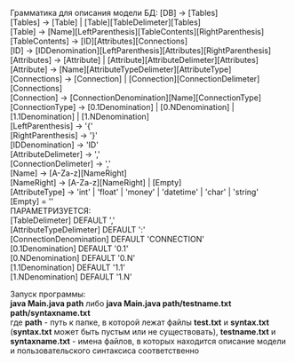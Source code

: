 Грамматика для описания модели БД:
[DB] -> [Tables] <br>
[Tables] -> [Table] | [Table][TableDelimeter][Tables] <br>
[Table] -> [Name][LeftParenthesis][TableContents][RightParenthesis] <br>
[TableContents] -> [ID][Attributes][Connections] <br>
[ID] -> [IDDenomination][LeftParenthesis][Attributes][RightParenthesis] <br>
[Attributes] -> [Attribute] | [Attribute][AttributeDelimeter][Attributes] <br>
[Attribute] -> [Name][AttributeTypeDelimeter][AttributeType] <br>
[Connections] -> [Connection] | [Connection][ConnectionDelimeter][Connections] <br>
[Connection] -> [ConnectionDenomination][Name][ConnectionType] <br>
[ConnectionType] -> [0.1Denomination] | [0.NDenomination] | [1.1Denomination] | [1.NDenomination] <br>
[LeftParenthesis] -> '{' <br>
[RightParenthesis] -> '}' <br>
[IDDenomination] -> 'ID' <br>
[AttributeDelimeter] -> ',' <br>
[ConnectionDelimeter] -> ',' <br>
[Name] -> [A-Za-z][NameRight] <br>
[NameRight] -> [A-Za-z][NameRight] | [Empty] <br>
[AttributeType] -> 'int' | 'float' | 'money' | 'datetime' | 'char' | 'string' <br>
[Empty] = '' <br>
ПАРАМЕТРИЗУЕТСЯ: <br>
[TableDelimeter] DEFAULT ',' <br>
[AttributeTypeDelimeter] DEFAULT ':' <br>
[ConnectionDenomination] DEFAULT 'CONNECTION' <br>
[0.1Denomination] DEFAULT '0.1' <br>
[0.NDenomination] DEFAULT '0.N' <br>
[1.1Denomination] DEFAULT '1.1' <br>
[1.NDenomination] DEFAULT '1.N' <br>

Запуск программы: <br>
**java Main.java path** либо  **java Main.java path/testname.txt path/syntaxname.txt**  <br>
где **path** - путь к папке, в которой лежат файлы **test.txt** и **syntax.txt** (**syntax.txt** может быть пустым или не существовать),
**testname.txt** и **syntaxname.txt** - имена файлов, в которых находится описание модели и пользовательского синтаксиса соответственно <br>